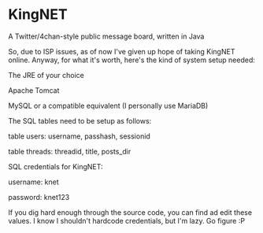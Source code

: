 # KingNET
A Twitter/4chan-style public message board, written in Java

So, due to ISP issues, as of now I've given up hope of taking KingNET online. Anyway, for what it's worth, here's the kind of system setup needed:

The JRE of your choice

Apache Tomcat

MySQL or a compatible equivalent (I personally use MariaDB)

The SQL tables need to be setup as follows:

table users:
username, passhash, sessionid

table threads:
threadid, title, posts_dir

SQL credentials for KingNET:

username: knet

password: knet123

If you dig hard enough through the source code, you can find ad edit these values. I know I shouldn't hardcode credentials, but I'm lazy. Go figure :P
